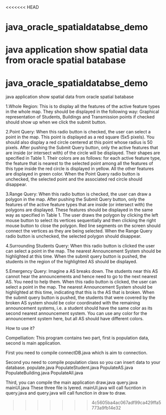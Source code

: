 <<<<<<< HEAD
# java_oracle_spatialdatabse_demo
java application show spatial data from oracle spatial batabase
=======
# java_oracle_spatialdatabse_demo
java application show spatial data from oracle spatial batabase

1.Whole Region:
This is to display all the features of the active feature types in the whole map. They should be displayed in the following way: Graphical representation of Students, Buildings and Transmission points if checked should show up when we click the submit button.

2.Point Query: 
When this radio button is checked, the user can select a point in the map. This point is displayed as a red square (5x5 pixels). You should also display a red circle centered at this point whose radius is 50 pixels. After pushing the Submit Query button, only the active features that are inside (or intersect with) of the circle will be displayed. Their shapes are specified in Table 1. Their colors are as follows: for each active feature type, the feature that is nearest to the selected point among all the features of this type inside the red circle is displayed in yellow. All the other features are displayed in green color. When the Point Query radio button is unchecked, the selected point and the associated red circle should disappear.



3.Range Query: 
When this radio button is checked, the user can draw a polygon in the map. After pushing the Submit Query button, only the features of the active feature types that are inside (or intersect with) the polygons are displayed. These features should be displayed in the same way as specified in Table 1. The user draws the polygon by clicking the left mouse button to select its vertices sequentially and then clicking the right mouse button to close the polygon. Red line segments on the screen should connect the vertices as they are being selected. When the Range Query radio button is unchecked, the selected
polygon should disappear.



4.Surrounding Students Query:
When this radio button is clicked the user can select a point in the map. The nearest Announcement System should be highlighted at this time. When the submit query button is pushed, the students in the region of the highlighted AS should be displayed.



5.Emergency Query: 
Imagine a AS breaks down. The students near this AS cannot hear the announcements and hence need to go to the next nearest AS. You need to help them. When this radio button is clicked, the user can select a point in the map. The nearest Announcement System should be highlighted at this time, indicating that this is the AS that is broken. When the submit query button is pushed, the students that were covered by the broken AS system should be color coordinated with the remaining announcement systems, i.e. a student should have the same color as its second nearest announcement system. You can use any color for the announcement system here, but all AS should have different colors.


How to use it?

Compelliation:
This program contains two part, first is population data, second is main application.

First you need to compile connectDB.java which is aim to connection.

Second you need to compile population class so you can insert data to your database.
populate.java
PopulateStudent.java
PopulateAS.java
PopulateBuilding.java
PopulateAll.java

Third, you can compile the main application
draw.java
query.java
mainUI.java
These three file is lyered. mainUI.java will call fucntion in query.java and query.java will call function in draw to draw.
>>>>>>> 4c5605ba4ac067adf99ca429ffa5773a9fb14e32
